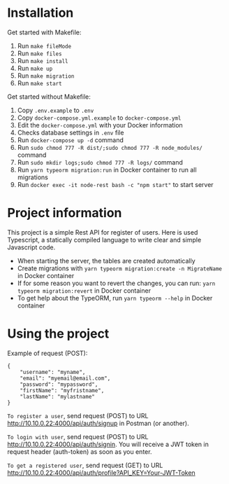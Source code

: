 # Installation

Get started with Makefile:

1. Run `make fileMode`
2. Run `make files`
3. Run `make install`
4. Run `make up`
4. Run `make migration`
5. Run `make start`

Get started without Makefile:

1. Copy `.env.example` to `.env` 
2. Copy `docker-compose.yml.example` to `docker-compose.yml`
3. Edit the `docker-compose.yml` with your Docker information
4. Checks database settings in `.env` file
5. Run `docker-compose up -d` command
6. Run `sudo chmod 777 -R dist/;sudo chmod 777 -R node_modules/` command
7. Run `sudo mkdir logs;sudo chmod 777 -R logs/` command
8. Run `yarn typeorm migration:run` in Docker container to run all migrations
9. Run `docker exec -it node-rest bash -c "npm start"` to start server

# Project information

This project is a simple Rest API for register of users. Here is used Typescript, a statically compiled language to write clear and simple Javascript code.

- When starting the server, the tables are created automatically 
- Create migrations with `yarn typeorm migration:create -n MigrateName` in Docker container
- If for some reason you want to revert the changes, you can run: `yarn typeorm migration:revert` in Docker container
- To get help about the TypeORM, run `yarn typeorm --help` in Docker container

# Using the project

Example of request (POST): 

    {
        "username": "myname",
        "email": "myemail@email.com",
        "password": "mypassword",
        "firstName": "myfristname",
        "lastName": "mylastname"
    }

`To register a user`, send request (POST) to URL http://10.10.0.22:4000/api/auth/signup in Postman (or another).

`To login with user`, send request (POST) to URL http://10.10.0.22:4000/api/auth/signin. You will receive a JWT token in request header (auth-token) as soon as you enter.

`To get a registered user`, send request (GET) to URL http://10.10.0.22:4000/api/auth/profile?API_KEY=Your-JWT-Token

